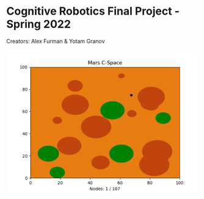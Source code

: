 # Cognitive Robotics Final Project - Spring 2022
Creators: Alex Furman & Yotam Granov

![](https://github.com/AlexanderFurman/Cognitive-Robotics-Project/blob/main/Yotam's%20Shit/Mars/GIFs/PRM_Animation0.gif)

